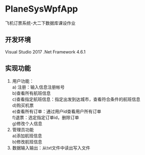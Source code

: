 # PlaneSysWpfApp
飞机订票系统-大二下数据库课设作业

## 开发环境
Visual Studio 2017
.Net Framework 4.6.1

## 实现功能
1. 用户功能：  
a) 注册：输入信息注册帐号  
b)查看所有航班信息  
c)查看指定航班信息：指定出发到达城市，查看符合条件的航班信息  
d)购买机票  
e)查看所有订单：通过用户id查看用户所有订单  
f)退票：选定指定订单id，删除订单  
g)修改个人信息
2. 管理员功能  
a)添加航班信息  
b)修改航班信息
3. 数据输入输出：从txt文件中读出写入文件  
